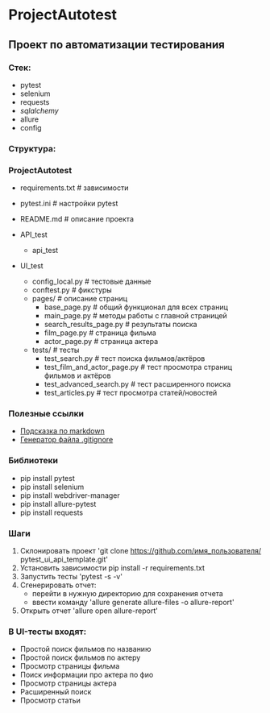 # ProjectAutotest
## Проект по автоматизации тестирования

### Стек:
- pytest
- selenium
- requests
- _sqlalchemy_
- allure
- config

### Структура:
### ProjectAutotest
- requirements.txt            # зависимости
- pytest.ini                  # настройки pytest
- README.md                   # описание проекта
- API_test
  - api_test

- UI_test
  - config_local.py           # тестовые данные
  - conftest.py               # фикстуры
  - pages/                    # описание страниц
    - base_page.py            # общий функционал для всех страниц
    - main_page.py            # методы работы с главной страницей
    - search_results_page.py  # результаты поиска
    - film_page.py            # страница фильма
    - actor_page.py           # страница актера
  - tests/                        # тесты
    - test_search.py              # тест поиска фильмов/актёров
    - test_film_and_actor_page.py # тест просмотра страниц фильмов и актёров
    - test_advanced_search.py     # тест расширенного поиска
    - test_articles.py            # тест просмотра статей/новостей

### Полезные ссылки
- [Подсказка по markdown](https://www.markdownguide.org/basic-syntax/)
- [Генератор файла .gitignore](https://www.toptal.com/developers/gitignore)

### Библиотеки
- pip install pytest
- pip install selenium
- pip install webdriver-manager
- pip install allure-pytest
- pip install requests

### Шаги
1. Склонировать проект 'git clone https://github.com/имя_пользователя/ pytest_ui_api_template.git'
2. Установить зависимости pip install -r requirements.txt
3. Запустить тесты 'pytest -s -v'
4. Сгенерировать отчет: 
   - перейти в нужную директорию для сохранения отчета
   - ввести команду 'allure generate allure-files -o allure-report'
5. Открыть отчет 'allure open allure-report'

### В UI-тесты входят:
- Простой поиск фильмов по названию 
- Простой поиск фильмов по актеру 
- Просмотр страницы фильма 
- Поиск информации про актера по фио 
- Просмотр страницы актера 
- Расширенный поиск 
- Просмотр статьи